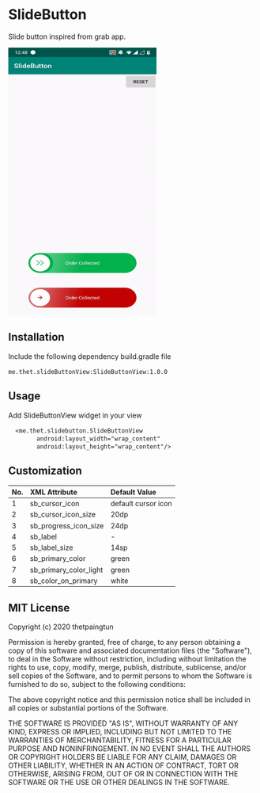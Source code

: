 # SlideButton

Slide button inspired from grab app.

<img src="sb.gif" height="540" width="300"/>


## Installation

Include the following dependency build.gradle file

```
me.thet.slideButtonView:SlideButtonView:1.0.0
```

## Usage

Add SlideButtonView widget in your view

```
  <me.thet.slidebutton.SlideButtonView
        android:layout_width="wrap_content"
        android:layout_height="wrap_content"/>
```

## Customization

| No. | XML Attribute | Default Value |
|:---|:---|:---|
| 1 |sb_cursor_icon | default cursor icon |
| 2 |sb_cursor_icon_size | 20dp |
| 3 |sb_progress_icon_size | 24dp |
| 4 |sb_label |-|
| 5 |sb_label_size | 14sp |
| 6 |sb_primary_color |green|
| 7 |sb_primary_color_light | green |
| 8 |sb_color_on_primary |white|


## MIT License

Copyright (c) 2020 thetpaingtun

Permission is hereby granted, free of charge, to any person obtaining a copy
of this software and associated documentation files (the "Software"), to deal
in the Software without restriction, including without limitation the rights
to use, copy, modify, merge, publish, distribute, sublicense, and/or sell
copies of the Software, and to permit persons to whom the Software is
furnished to do so, subject to the following conditions:

The above copyright notice and this permission notice shall be included in all
copies or substantial portions of the Software.

THE SOFTWARE IS PROVIDED "AS IS", WITHOUT WARRANTY OF ANY KIND, EXPRESS OR
IMPLIED, INCLUDING BUT NOT LIMITED TO THE WARRANTIES OF MERCHANTABILITY,
FITNESS FOR A PARTICULAR PURPOSE AND NONINFRINGEMENT. IN NO EVENT SHALL THE
AUTHORS OR COPYRIGHT HOLDERS BE LIABLE FOR ANY CLAIM, DAMAGES OR OTHER
LIABILITY, WHETHER IN AN ACTION OF CONTRACT, TORT OR OTHERWISE, ARISING FROM,
OUT OF OR IN CONNECTION WITH THE SOFTWARE OR THE USE OR OTHER DEALINGS IN THE
SOFTWARE.



